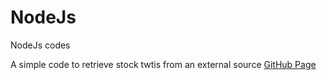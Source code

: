 # NodeJs
NodeJs codes

 A simple code to retrieve stock twtis from an external source [GitHub Page](https://github.com/neo2enigma/sahamyab-twits)
